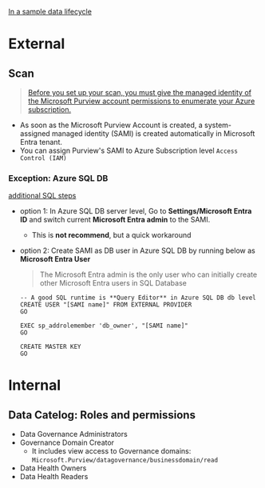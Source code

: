 [In a sample data lifecycle](https://learn.microsoft.com/en-us/purview/governance-roles-permissions#data-asset-lifecycle-example)




# External
## Scan
> [Before you set up your scan, you must give the managed identity of the Microsoft Purview account permissions to enumerate your Azure subscription.](https://learn.microsoft.com/en-us/purview/manage-credentials)
- As soon as the Microsoft Purview Account is created, a system-assigned managed identity (SAMI) is created automatically in Microsoft Entra tenant.
- You can assign Purview's SAMI to Azure Subscription level `Access Control (IAM)`

### Exception: Azure SQL DB
[additional SQL steps](https://learn.microsoft.com/en-us/purview/register-scan-azure-sql-database?tabs=managed-identity)
- option 1: In Azure SQL DB server level, Go to **Settings/Microsoft Entra ID** and switch current **Microsoft Entra admin** to the SAMI.
  - This is **not recommend**, but a quick workaround
- option 2: Create SAMI as DB user in Azure SQL DB by running below as **Microsoft Entra User**
  > The Microsoft Entra admin is the only user who can initially create other Microsoft Entra users in SQL Database
  
  ```
  -- A good SQL runtime is **Query Editor** in Azure SQL DB db level
  CREATE USER "[SAMI name]" FROM EXTERNAL PROVIDER
  GO

  EXEC sp_addrolemember 'db_owner', "[SAMI name]"
  GO

  CREATE MASTER KEY
  GO
  ```

# Internal
## Data Catelog: Roles and permissions
- Data Governance Administrators
- Governance Domain Creator
  - It includes view access to Governance domains: `Microsoft.Purview/datagovernance/businessdomain/read`
- Data Health Owners
- Data Health Readers


